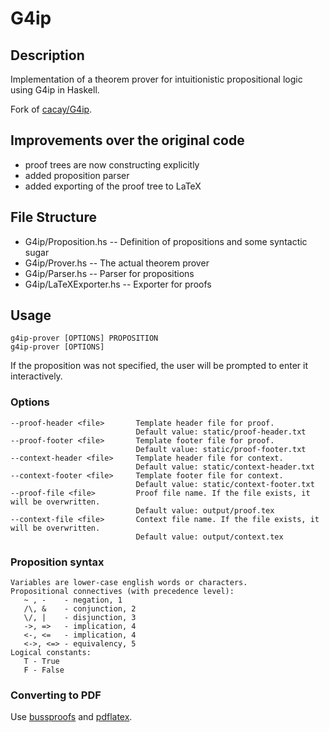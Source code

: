 # G4ip

## Description

Implementation of a theorem prover for intuitionistic propositional logic using G4ip in Haskell.

Fork of [cacay/G4ip](https://github.com/cacay/G4ip/).

## Improvements over the original code

* proof trees are now constructing explicitly
* added proposition parser
* added exporting of the proof tree to LaTeX

## File Structure

* G4ip/Proposition.hs   -- Definition of propositions and some syntactic sugar
* G4ip/Prover.hs       -- The actual theorem prover
* G4ip/Parser.hs        -- Parser for propositions
* G4ip/LaTeXExporter.hs -- Exporter for proofs

## Usage

```
g4ip-prover [OPTIONS] PROPOSITION
g4ip-prover [OPTIONS]
```

If the proposition was not specified, the user will be prompted to enter it interactively.

### Options

```
--proof-header <file>       Template header file for proof.
                            Default value: static/proof-header.txt
--proof-footer <file>       Template footer file for proof.
                            Default value: static/proof-footer.txt
--context-header <file>     Template header file for context.
                            Default value: static/context-header.txt
--context-footer <file>     Template footer file for context.
                            Default value: static/context-footer.txt
--proof-file <file>         Proof file name. If the file exists, it will be overwritten.
                            Default value: output/proof.tex
--context-file <file>       Context file name. If the file exists, it will be overwritten.
                            Default value: output/context.tex
```

### Proposition syntax

```
Variables are lower-case english words or characters.
Propositional connectives (with precedence level):
   ~ , -    - negation, 1
   /\, &    - conjunction, 2
   \/, |    - disjunction, 3
   ->, =>   - implication, 4
   <-, <=   - implication, 4
   <->, <=> - equivalency, 5
Logical constants:
   T - True
   F - False
```

### Converting to PDF

Use [bussproofs](http://math.ucsd.edu/~sbuss/ResearchWeb/bussproofs/) and [pdflatex](https://www.tug.org/applications/pdftex/).